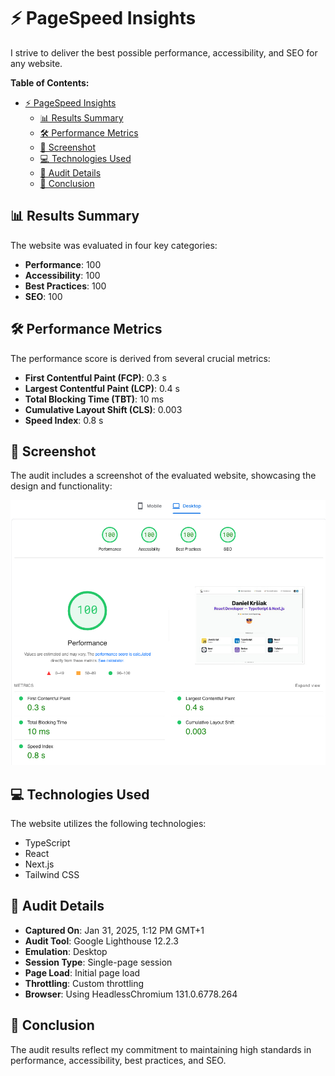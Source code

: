 # ⚡ PageSpeed Insights

I strive to deliver the best possible performance, accessibility, and SEO for any website.

**Table of Contents:**

- [⚡ PageSpeed Insights](#-pagespeed-insights)
  - [📊 Results Summary](#-results-summary)
  - [🛠️ Performance Metrics](#️-performance-metrics)
  - [📸 Screenshot](#-screenshot)
  - [💻 Technologies Used](#-technologies-used)
  - [📅 Audit Details](#-audit-details)
  - [📝 Conclusion](#-conclusion)

## 📊 Results Summary

The website was evaluated in four key categories:

- **Performance**: 100
- **Accessibility**: 100
- **Best Practices**: 100
- **SEO**: 100

## 🛠️ Performance Metrics

The performance score is derived from several crucial metrics:

- **First Contentful Paint (FCP)**: 0.3 s
- **Largest Contentful Paint (LCP)**: 0.4 s
- **Total Blocking Time (TBT)**: 10 ms
- **Cumulative Layout Shift (CLS)**: 0.003
- **Speed Index**: 0.8 s

## 📸 Screenshot

The audit includes a screenshot of the evaluated website, showcasing the design and functionality:

![performance - homepage](/readme-images/performance/pagespeed-insights.webp)

## 💻 Technologies Used

The website utilizes the following technologies:

- TypeScript
- React
- Next.js
- Tailwind CSS

## 📅 Audit Details

- **Captured On**: Jan 31, 2025, 1:12 PM GMT+1
- **Audit Tool**: Google Lighthouse 12.2.3
- **Emulation**: Desktop
- **Session Type**: Single-page session
- **Page Load**: Initial page load
- **Throttling**: Custom throttling
- **Browser**: Using HeadlessChromium 131.0.6778.264

## 📝 Conclusion

The audit results reflect my commitment to maintaining high standards in performance, accessibility, best practices, and SEO.

